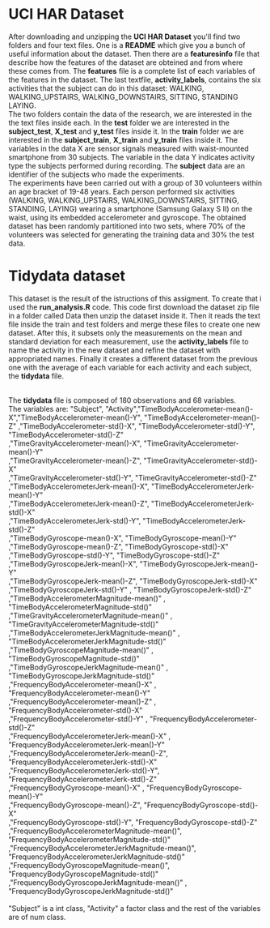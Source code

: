 # UCI HAR Dataset
After downloading and unzipping the **UCI HAR Dataset** you'll find two folders and four text files.
One is a **README** which give you a bunch of useful information about the dataset. Then there are a **featuresinfo** file that describe how the features of the dataset are obteined 
and from where these comes from. The **features** file is a complete list of each variables of the features in the dataset. The last textfile, 
**activity_labels**, contains the six activities that the subject can do in this dataset: WALKING, WALKING_UPSTAIRS, WALKING_DOWNSTAIRS, SITTING, STANDING LAYING.
<br/>The two folders contain the data of the research, we are interested in the the text files inside each.
In the **test** folder we are interested in the **subject_test**, **X_test** and **y_test** files inside it.
In the **train** folder we are interested in the **subject_train**, **X_train** and **y_train** files inside it.
The variables in the data X are sensor signals measured with waist-mounted smartphone from 30 subjects. 
The variable in the data Y indicates activity type the subjects performed during recording.
The **subject** data are an identifier of the subjects who made the experiments.
<br/>The experiments have been carried out with a group of 30 volunteers within an age bracket of 19-48 years. 
Each person performed six activities (WALKING, WALKING_UPSTAIRS, WALKING_DOWNSTAIRS, SITTING, STANDING, LAYING) 
wearing a smartphone (Samsung Galaxy S II) on the waist, using its embedded accelerometer 
and gyroscope.
The obtained dataset has been randomly partitioned into two sets, where 70% of the volunteers was selected for generating
the training data and 30% the test data. 
# Tidydata dataset
This dataset is the result of the istructions of this assigment. To create that i used the **run_analysis.R** code.
This code first download the dataset zip file in a folder called Data then unzip the dataset inside it. Then it reads the text file inside 
the train and test folders and merge these files to create one new dataset. After this, it subsets only the measurements on the mean and standard deviation for each measurement, 
use the **activity_labels** file to name the activity in the new dataset and refine the dataset with appropriated names.
Finally it creates a different dataset from the previous one with the average of each variable for each activity and each subject, the **tidydata** file.

<br/>The **tidydata** file is composed of 180 observations and 68 variables. <br/>The variables are: "Subject",                                        "Activity","TimeBodyAccelerometer-mean()-X","TimeBodyAccelerometer-mean()-Y",
"TimeBodyAccelerometer-mean()-Z"               ,"TimeBodyAccelerometer-std()-X", 
"TimeBodyAccelerometer-std()-Y",               "TimeBodyAccelerometer-std()-Z"   
,"TimeGravityAccelerometer-mean()-X",           "TimeGravityAccelerometer-mean()-Y"             
 ,"TimeGravityAccelerometer-mean()-Z",              "TimeGravityAccelerometer-std()-X"              
 ,"TimeGravityAccelerometer-std()-Y",               "TimeGravityAccelerometer-std()-Z"              
 ,"TimeBodyAccelerometerJerk-mean()-X",             "TimeBodyAccelerometerJerk-mean()-Y"            
 ,"TimeBodyAccelerometerJerk-mean()-Z",             "TimeBodyAccelerometerJerk-std()-X"             
 ,"TimeBodyAccelerometerJerk-std()-Y",              "TimeBodyAccelerometerJerk-std()-Z"             
 ,"TimeBodyGyroscope-mean()-X",                     "TimeBodyGyroscope-mean()-Y"                    
 ,"TimeBodyGyroscope-mean()-Z",                     "TimeBodyGyroscope-std()-X"                     
 ,"TimeBodyGyroscope-std()-Y",                      "TimeBodyGyroscope-std()-Z"                     
,"TimeBodyGyroscopeJerk-mean()-X",                 "TimeBodyGyroscopeJerk-mean()-Y"                
,"TimeBodyGyroscopeJerk-mean()-Z",                 "TimeBodyGyroscopeJerk-std()-X"                 
 ,"TimeBodyGyroscopeJerk-std()-Y" ,                  "TimeBodyGyroscopeJerk-std()-Z"                 
,"TimeBodyAccelerometerMagnitude-mean()"     ,     "TimeBodyAccelerometerMagnitude-std()"          
,"TimeGravityAccelerometerMagnitude-mean()"  ,      "TimeGravityAccelerometerMagnitude-std()"       
,"TimeBodyAccelerometerJerkMagnitude-mean()" ,      "TimeBodyAccelerometerJerkMagnitude-std()"      
,"TimeBodyGyroscopeMagnitude-mean()"            ,  "TimeBodyGyroscopeMagnitude-std()"              ,"TimeBodyGyroscopeJerkMagnitude-mean()"       ,   "TimeBodyGyroscopeJerkMagnitude-std()"          
,"FrequencyBodyAccelerometer-mean()-X"        ,    "FrequencyBodyAccelerometer-mean()-Y"           
,"FrequencyBodyAccelerometer-mean()-Z"       ,     "FrequencyBodyAccelerometer-std()-X"            
,"FrequencyBodyAccelerometer-std()-Y"       ,      "FrequencyBodyAccelerometer-std()-Z"            
,"FrequencyBodyAccelerometerJerk-mean()-X" ,       "FrequencyBodyAccelerometerJerk-mean()-Y"       
,"FrequencyBodyAccelerometerJerk-mean()-Z",        "FrequencyBodyAccelerometerJerk-std()-X"        
,"FrequencyBodyAccelerometerJerk-std()-Y",         "FrequencyBodyAccelerometerJerk-std()-Z"        
,"FrequencyBodyGyroscope-mean()-X" ,               "FrequencyBodyGyroscope-mean()-Y"               
,"FrequencyBodyGyroscope-mean()-Z",                "FrequencyBodyGyroscope-std()-X"                
,"FrequencyBodyGyroscope-std()-Y",                 "FrequencyBodyGyroscope-std()-Z"                
,"FrequencyBodyAccelerometerMagnitude-mean()",     "FrequencyBodyAccelerometerMagnitude-std()"     
,"FrequencyBodyAccelerometerJerkMagnitude-mean()", "FrequencyBodyAccelerometerJerkMagnitude-std()" 
,"FrequencyBodyGyroscopeMagnitude-mean()",          "FrequencyBodyGyroscopeMagnitude-std()"       ,"FrequencyBodyGyroscopeJerkMagnitude-mean()"   ,   "FrequencyBodyGyroscopeJerkMagnitude-std()"  
<br/> "Subject" is a int class, "Activity" a factor class and the rest of the variables are of num class. 
